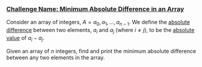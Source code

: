 ### [Challenge Name: Minimum Absolute Difference in an Array](/challenges/minimum-absolute-difference-in-an-array)


Consider an array of integers, $A = a_0, a_1, \ldots, a_{n-1}$. We define the [absolute difference](https://en.wikipedia.org/wiki/Absolute_difference) between two elements, $a_i$ and $a_j$ (where $i \ne j$), to be the [absolute value](https://en.wikipedia.org/wiki/Absolute_value) of $a_i - a_j$.

Given an array of $n$ integers, find and print the minimum absolute difference between any two elements in the array.
